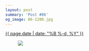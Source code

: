 ```yaml
---
layout: post
summary: 'Post #86'
og_image: 86-1280.jpg
---
```


<div class="post">
 <time>
  <a href="/86">
   {{ page.date | date: "%B %-d, %Y" }}
  </a>
 </time>
 <a href="/86">
  <figure data-taken="10/10/2013">
   <img sizes="(min-width: 700px) 50vw, calc(100vw - 2rem)" src="{{ site.assets_url }}/86-640.jpg" srcset="{{ site.assets_url }}/86-1280.jpg 1280w, {{ site.assets_url }}/86-960.jpg 960w, {{ site.assets_url }}/86-640.jpg 640w, {{ site.assets_url }}/86-320.jpg 320w"/>
  </figure>
 </a>
</div>
